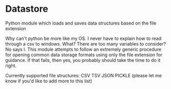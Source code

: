 # Datastore
Python module which loads and saves data structures based on the file extension

Why can't python be more like my OS. I never have to explain how to read through a csv to windows. What? There are too many variables to consider? No says I. This module attempts to follow an extremely generic procedure for opening common data storage formats using only the file extension for guidance. If that fails, then yes, you probably should take the time to do it right. 

Currently supported file structures: CSV TSV JSON PICKLE (please let me know if you'd like to add more to this list)
